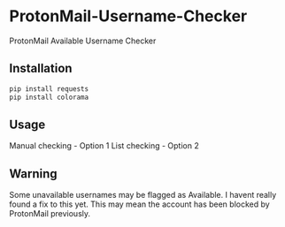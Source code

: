 # ProtonMail-Username-Checker
ProtonMail Available Username Checker

## Installation
```bash
pip install requests
pip install colorama
```

## Usage
Manual checking - Option 1
List checking - Option 2
 
 ## Warning
 Some unavailable usernames may be flagged as Available. I havent really found a fix to this yet.
 This may mean the account has been blocked by ProtonMail previously.
